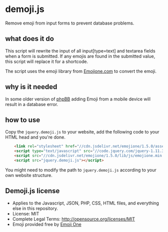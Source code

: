 # demoji.js
Remove emoji from input forms to prevent database problems.

## what does it do
This script will rewrite the input of all input[type=text] and textarea fields when a form is submitted.
If any emojis are found in the submitted value, this script will replace it for a shortcode.

The script uses the emoji library from [Emojione.com](http://emojione.com/) to convert the emoji.

## why is it needed
In some older version of [phpBB](http://www.phpbb.com/) adding Emoji from a mobile device will result in a database error.

## how to use
Copy the `jquery.demoji.js` to your website, add the following code to your HTML head and you're done.

```html
    <link rel="stylesheet" href="//cdn.jsdelivr.net/emojione/1.5.0/assets/css/emojione.min.css"/>
    <script type="text/javascript" src="//code.jquery.com/jquery-1.11.3.min.js"></script>
    <script src="//cdn.jsdelivr.net/emojione/1.5.0/lib/js/emojione.min.js"></script>
    <script src="jquery.demoji.js"></script>
```

You might need to modify the path to `jquery.demoji.js` according to your own website structure.

## Demoji.js license

*  Applies to the Javascript, JSON, PHP, CSS, HTML files, and everything else in this repository.
*  License: MIT
*  Complete Legal Terms: http://opensource.org/licenses/MIT
*  Emoji provided free by [Emoji One](http://emojione.com/) 